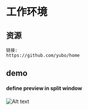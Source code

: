 # 工作环境
 
## 资源
```
链接: 
https://github.com/yubo/home
```

##  demo

#### define preview in split window
![Alt text][home_demo_img]

[home_demo_img]:https://github.com/yubo/doc/raw/master/img/home_demo.gif
